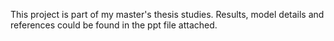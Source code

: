 This project is part of my master's thesis studies. Results, model details and references could be found in the ppt file attached.
